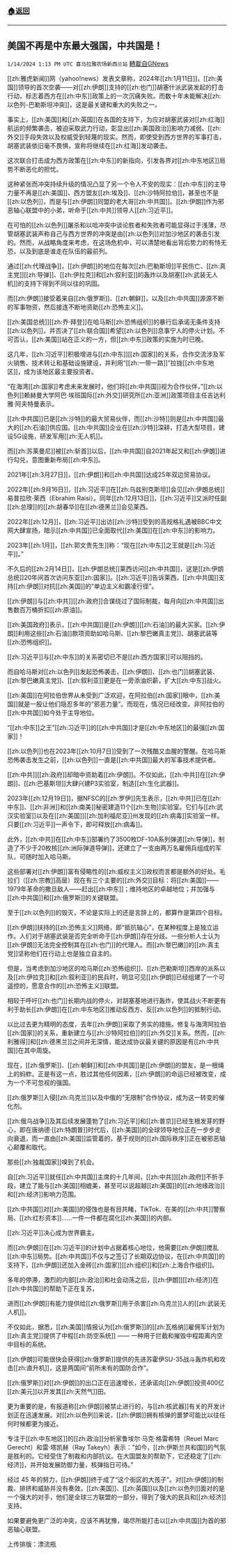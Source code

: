 ###  [:house:返回](README.md)
---


## 美国不再是中东最大强国，中共国是！
`1/14/2024 1:13 PM UTC 喜马拉雅农场新西兰站` [轉載自GNews](https://gnews.org/articles/2218146)

[[zh:雅虎新闻]]网（yahoo!news）发表文章称，2024年[[zh:1月11日]]，[[zh:美国]]领导的首次空袭——对[[zh:伊朗]]支持的[[zh:也门]]胡塞什派武装发起的打击行动，标志着西方在[[zh:中东]]政策上的一次沉痛失败。而数十年未能解决[[zh:以色列-巴勒斯坦冲突]]，这是最关键和重大的失败之一。

事实上，[[zh:美国]]和[[zh:英国]]在各国的支持下，为应对胡塞武装对[[zh:红海]]航运的频繁袭击，被迫采取武力行动，彰显出[[zh:美国政治]]影响力减弱、[[zh:外交]]手段失效以及权威受到轻蔑的现实。然而，即使受到西方世界的军事打击，胡塞武装依旧毫不畏惧，宣称将继续在[[zh:红海]]发动袭击。

这次联合打击成为西方政策在[[zh:中东]]的新指向，引发各界对[[zh:中东地区]]局势不断恶化的担忧。

这种紧张而冲突持续升级的情况凸显了另一个令人不安的现实：[[zh:中东]]的主导力量不再是[[zh:美国]]、西方盟友[[zh:埃及]]、[[zh:沙特阿拉伯]]，甚至也不是[[zh:以色列]]，而是与[[zh:伊朗]]同盟的老大哥[[zh:中共国]]。[[zh:伊朗]]作为邪恶轴心联盟中的小弟，听命于[[zh:中共]]领导人[[zh:习近平]]。

在可怕的[[zh:以色列]]屠杀和以哈冲突中谈论胜者和失败者可能显得过于浅薄，尽管胡塞武装声称自己与西方世界的冲突是由[[zh:以色列]]对加沙地区的袭击引发的。然而，从战略角度来考虑，在这场危机中，可以清楚地看出背后势力的有恃无恐，以及到底是谁走在队伍的最前列。

通过[[zh:代理战争]]，[[zh:伊朗]]的地位在每次[[zh:巴勒斯坦]]平民伤亡、[[zh:真主党]][[zh:导弹]]、[[zh:伊拉克]]和[[zh:叙利亚]]的轰炸以及胡塞[[zh:武装无人机]]的支持下得到不同以往的巩固。

而[[zh:伊朗]]接受着来自[[zh:俄罗斯]]、[[zh:朝鲜]]，以及[[zh:中共国]]源源不断的军事物资，然后接连不断地资助[[zh:恐怖主义]]。

[[zh:美国总统]][[zh:乔·拜登]]在哈马斯[[zh:恐怖组织]]的暴行后承诺无条件支持[[zh:以色列]]，并否决了[[zh:联合国]]希望[[zh:以色列]]息事宁人的停火计划。不可否认，[[zh:美国]]站在正义的一方，但[[zh:中东]]政策的实施为时已晚。

这几年，[[zh:习近平]]积极增进与[[zh:中东]][[zh:国家]]的关系，合作交流涉及军火销售、技术转让和基础设施建设，并利用“[[zh:一带一路]]”拉拢[[zh:中东地区]]，成为该地区最主要投资者。

  “在海湾[[zh:国家]]考虑未来发展时，他们将[[zh:中共国]]视为合作伙伴，”[[zh:以色列]]赖赫曼大学阿巴·埃班国际[[zh:外交]]研究所[[zh:亚洲]]政策项目主任吉达利雅·阿夫特曼表示。

[[zh:中共国]]已是[[zh:沙特]]的最大贸易伙伴，而[[zh:沙特]]则是[[zh:中共国]]最大的[[zh:石油]]供应国。[[zh:中共国]]企业在[[zh:沙特]]深耕，打造大型项目，建设5G设施，研发军用[[zh:无人机]]。

而[[zh:苏莱曼尼]]被[[zh:斩首]]以后，[[zh:中共国]]自2021年起又和[[zh:伊朗]]进行勾兑，意图重新布局[[zh:中东]]。

2021年[[zh:3月27日]]，[[zh:伊朗]]和[[zh:中共国]]达成25年双边贸易协议。

2022年[[zh:9月16日]]，[[zh:习近平]]在[[zh:乌兹别克斯坦]]会见[[zh:伊朗总统]]易普拉欣·莱西（Ebrahim Raisi）。同年[[zh:12月13日]]，[[zh:习近平]]又派时任副[[zh:总理]]的[[zh:胡春华]]在[[zh:德黑兰]]会见莱西。

2022年[[zh:12月]]，[[zh:习近平]]出访[[zh:沙特]]受到的高规格礼遇被BBC中文网大肆宣扬，暗示[[zh:中共国]]已全面取代[[zh:美国]]在[[zh:中东]]的影响力。

2023年[[zh:1月]]，[[zh:郭文贵先生]]称：“现在[[zh:中东]]之王就是[[zh:习近平]]。”

不久后的[[zh:2月14日]]，[[zh:伊朗总统]]莱西访问[[zh:中共国]]，这是[[zh:伊朗总统]]20年间首次访问东亚[[zh:国家]]。[[zh:习近平]]告诉莱西，[[zh:中共国]]支持[[zh:伊朗]]对抗[[zh:美国]]的“单边主义和霸凌行径”。

[[zh:伊朗]]与[[zh:中共]][[zh:政府]]合谋绕过了国际制裁，每月向[[zh:中共国]]出售数百万桶折扣[[zh:原油]]。

[[zh:美国政府]]表示，[[zh:中共国]]是[[zh:伊朗]][[zh:石油]]的最大买家。[[zh:伊朗]]利用这些[[zh:石油]]款项资助如哈马斯、[[zh:黎巴嫩真主党]]、胡塞武装等[[zh:恐怖组织]]。

[[zh:习近平]]与[[zh:中东]]的关系密切已不是[[zh:西方国家]]可以阻挡的。

而自哈马斯对[[zh:以色列]]发起恐怖袭击，[[zh:伊朗]]、[[zh:也门]]胡塞武装、[[zh:黎巴嫩真主党]]、[[zh:叙利亚]]更是在一旁添油炽薪，扩大[[zh:中东]]战火。

[[zh:美国]]在阿拉伯世界从未受到广泛欢迎，在阿拉伯[[zh:国家]]眼中，[[zh:美国]]就是一股让他们隐忍多年的“邪恶力量”。而现在，情况已经改变。非阿拉伯的[[zh:中共国]]如今处于主导地位。

“[[zh:中东]]之王”[[zh:习近平]]的[[zh:中共国]]才是[[zh:中东地区]]的最强[[zh:国家]]！

[[zh:以色列]]也在2023年[[zh:10月7日]]受到了一次残酷又血腥的警醒。在哈马斯恐怖袭击发生之前，[[zh:以色列]]一直是[[zh:中共国]]最大的军事技术提供者。

[[zh:中共]][[zh:政府]]却暗中资助着[[zh:伊朗]]。不仅如此，[[zh:中共]]在[[zh:伊朗]]、[[zh:巴基斯坦]]大肆兴建P3实验室，制造[[zh:生化武器]]。

2023年[[zh:12月19日]]，据NFSC的[[zh:罗伊]]先生表示，[[zh:中共]]已在[[zh:中东]]、[[zh:非洲]]和[[zh:南美]]秘密建造11个[[zh:生物]]实验室。它们与[[zh:武汉实验室]]以及在[[zh:美国]][[zh:加利福尼亚]]州发现的[[zh:病毒]]实验室一样。只要[[zh:习近平]]一声令下，即可释放[[zh:病毒]]。

此外，[[zh:中共]]在[[zh:中东]]部署约了3500枚DF-10A系列弹道[[zh:导弹]]，制造了不少于20枚核[[zh:洲际弹道导弹]]，还建立了一支由两万名雇佣兵组成的军队，可随时加入哈马斯。

这些部署对[[zh:伊朗]]富有侵略性的[[zh:威权主义]]政权而言都是额外的好处。毛拉们（[[zh:宗教]]高层）现在有三个主要的[[zh:外交]]目标：将[[zh:美国]]——1979年革命的撒旦敌人——赶出[[zh:中东]]；维持地区的卓越地位；并加强与[[zh:中共国]]和[[zh:俄罗斯]]的关键联盟。

至于[[zh:以色列]]的毁灭，不论是实际上的还是言辞上的，都算作是第四个目标。

[[zh:伊朗]]扶持的[[zh:恐怖主义]]网络，即“抵抗轴心”，在某种程度上是独立运作。人们对于胡塞武装是否完全听命于[[zh:伊朗]]存在分歧。一些分析人士认为[[zh:伊朗]]无法完全控制其在[[zh:也门]]的代理人。而[[zh:黎巴嫩]]的[[zh:真主党]]坚称他们在行动上也是独立自主的。

但是，当考虑到加沙地区的哈马斯[[zh:恐怖组织]]、[[zh:巴勒斯坦]]西岸的派系以及[[zh:伊拉克]]和[[zh:叙利亚]]的民兵时，明显可见[[zh:伊朗]]已经组建了一个可遥控的，愿意合作的[[zh:恐怖主义]]联盟。

相较于呼吁[[zh:也门]]长期内战的停火，对胡塞基地进行轰炸，使其战火不断更有利于助长[[zh:伊朗]]在[[zh:中东地区]]推动反西方、反[[zh:以色列]]的抵制行动。

以比过去更为精明的态度，去年[[zh:伊朗]]采取了务实的措施。修复与海湾阿拉伯[[zh:国家]]的关系，重新建立与[[zh:沙特阿拉伯]]的[[zh:外交]]关系。然而，[[zh:利雅得]]和[[zh:德黑兰]]之间并无深情，能达成协议最关键的原因是有[[zh:中共国]]在其中周旋。

现在，[[zh:俄罗斯]]、[[zh:朝鲜]]和[[zh:中共国]]是[[zh:伊朗]]的盟友，是一根绳上的蚂蚱。正是有这一点，胜过其他任何因素，[[zh:伊朗]]的命运已经被改变，成为一个不可忽视的强国。

[[zh:俄罗斯]]入侵[[zh:乌克兰]]以及中俄的“无限制”合作协议，成为这一转变的催化剂。

[[zh:俄乌战争]]及其后续发展蓬勃了[[zh:习近平]]和[[zh:普京]]已经生根发芽的野心，即在唐纳德·[[zh:特朗普]]时代后，[[zh:美国]]的全球领导地位正在一步步走向衰退，而一直由[[zh:美国]]监管着的，基于规则的[[zh:国际秩序]]正在被邪恶轴心颠覆和取代。

那些[[zh:独裁国家]]嗅到了机会。

自[[zh:习近平]]就任[[zh:中共国]]主席的十几年间，[[zh:中共]][[zh:政府]]不折手段，建立了能与[[zh:美国]]相媲美，甚至可以说超越[[zh:美国]]的[[zh:地缘政治]]和[[zh:经济]]影响力范围。

[[zh:中共国]]对[[zh:美国]]的侵蚀也是有目共睹，TikTok、在美的[[zh:中共]]警察局、[[zh:红杉资本]]……一件一件都在腐化[[zh:美国]]的内部。

[[zh:习近平]]决心成为世界霸主。

而[[zh:伊朗]]在[[zh:习近平]]的计划中占据着核心地位，他需要[[zh:伊朗]]搅乱[[zh:中东]]局势。[[zh:中共国]]不仅与之签订了长期双边协议，在[[zh:中共国]]的支持下，[[zh:伊朗]]还加入金砖[[zh:国家]][[zh:组织]]和[[zh:上海合作组织]]。

多年的停滞，激烈的内部[[zh:政治]]和社会动荡之后，[[zh:伊朗]][[zh:经济]]在[[zh:中共国]]的帮助下正在复苏，

进而[[zh:伊朗]]有能力提供给[[zh:俄罗斯]]用于杀害[[zh:乌克兰]]人的[[zh:武装无人机]]。

不仅如此，据悉，[[zh:美国]]情报认为[[zh:俄罗斯]]的[[zh:瓦格纳]]雇佣军计划为[[zh:真主党]]提供了中程[[zh:防空系统]] —— 一种用于拦截和摧毁中程距离内空中目标的系统。

[[zh:伊朗]]可能很快会获得[[zh:俄罗斯]]提供的先进苏霍伊SU-35战斗轰炸机和攻击[[zh:直升机]]，这是两国间“前所未有的国防合作”。

[[zh:俄罗斯]]对[[zh:伊朗]]的出口正在迅速增长，还承诺向[[zh:伊朗]]投资400亿[[zh:美元]]以开发其[[zh:天然气]]田。

更为重要的是，有报道称[[zh:伊朗]]被禁止进行的，与[[zh:核武器]]有关的开发计划正在迅速发展。对[[zh:以色列]]来说，[[zh:伊朗]]拥有核弹的噩梦可能比以往任何时候都更为接近。

专注于[[zh:中东地区]]的[[zh:政治]]分析家鲁埃尔·马克·格雷希特（Reuel Marc Gerecht）和雷·塔凯赫（Ray Takeyh）表示："如今，[[zh:伊斯兰共和国]]的气氛是胜利的。它经受住了制裁和内部抗议。在大国盟友的帮助下，它还稳定了[[zh:经济]]，并开始发展防御力量，核弹指日可待。”

经过 45 年的努力，[[zh:伊朗]]终于成了“这个街区的大孩子”。对[[zh:伊朗]]的制裁、排挤和威胁并没有奏效。[[zh:美国]]、[[zh:英国]]以及[[zh:以色列]]面对的是一个强大的对手，他们是全球三方联盟的一部分，得到了强大的民兵和[[zh:经济]]支持。

如果要避免更广泛的冲突，应该不再犹豫，竭尽所能打击以[[zh:中共国]]为首的邪恶轴心联盟。

上传排版：漂流瓶
